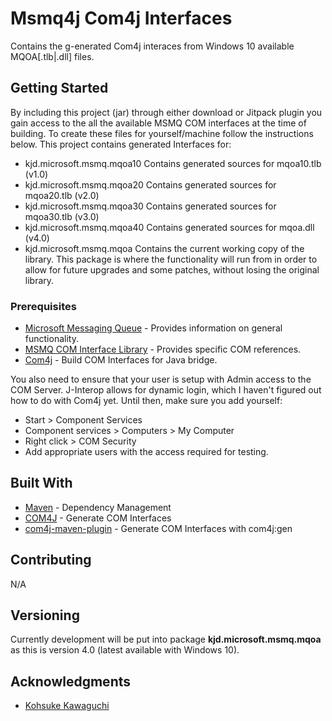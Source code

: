 # Msmq4j Com4j Interfaces

Contains the g-enerated Com4j interaces from Windows 10 available MQOA[.tlb|.dll] files.

## Getting Started

By including this project (jar) through either download or Jitpack plugin you gain access to the all the available MSMQ COM interfaces at the time of building.  To create these files for yourself/machine follow the instructions below.  This project contains generated Interfaces for:

* kjd.microsoft.msmq.mqoa10 Contains generated sources for mqoa10.tlb (v1.0)
* kjd.microsoft.msmq.mqoa20 Contains generated sources for mqoa20.tlb (v2.0)
* kjd.microsoft.msmq.mqoa30 Contains generated sources for mqoa30.tlb (v3.0)
* kjd.microsoft.msmq.mqoa40 Contains generated sources for mqoa.dll (v4.0)
* kjd.microsoft.msmq.mqoa Contains the current working copy of the library.  This package is where the functionality will run from in order to allow for future upgrades and some patches, without losing the original library.

### Prerequisites

* [Microsoft Messaging Queue](https://msdn.microsoft.com/en-us/library/windows/desktop/ms711472.aspx) - Provides information on general functionality.
* [MSMQ COM Interface Library](https://msdn.microsoft.com/en-us/library/windows/desktop/ms704064.aspx) - Provides specific COM references.
* [Com4j](http://com4j.kohsuke.org/) - Build COM Interfaces for Java bridge.

You also need to ensure that your user is setup with Admin access to the COM Server.  J-Interop allows for dynamic login, which I haven't figured out how to do with Com4j yet.  Until then, make sure you add yourself:

* Start > Component Services
* Component services > Computers > My Computer
* Right click > COM Security
* Add appropriate users with the access required for testing.

## Built With

* [Maven](https://maven.apache.org/) - Dependency Management
* [COM4J](http://com4j.kohsuke.org/) - Generate COM Interfaces
* [com4j-maven-plugin](http://com4j.kohsuke.org/maven-com4j-plugin/index.html) - Generate COM Interfaces with com4j:gen

## Contributing

N/A

## Versioning

Currently development will be put into package **kjd.microsoft.msmq.mqoa** as this is version 4.0 (latest available with Windows 10). 

## Acknowledgments

* [Kohsuke Kawaguchi](http://com4j.kohsuke.org/)
